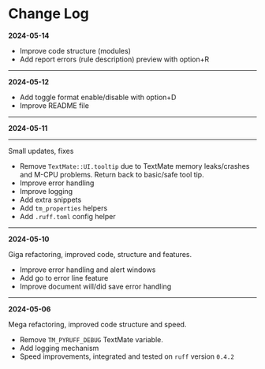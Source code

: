 # Change Log

**2024-05-14**

- Improve code structure (modules)
- Add report errors (rule description) preview with option+R

---

**2024-05-12**

- Add toggle format enable/disable with option+D
- Improve README file

---

**2024-05-11**

---

Small updates, fixes

- Remove `TextMate::UI.tooltip` due to TextMate memory leaks/crashes and M-CPU
  problems. Return back to  basic/safe tool tip.
- Improve error handling
- Improve logging
- Add extra snippets
- Add `tm_properties` helpers
- Add `.ruff.toml` config helper

---

**2024-05-10**

Giga refactoring, improved code, structure and features.

- Improve error handling and alert windows
- Add go to error line feature
- Improve document will/did save error handling

---

**2024-05-06**

Mega refactoring, improved code structure and speed.

- Remove `TM_PYRUFF_DEBUG` TextMate variable.
- Add logging mechanism
- Speed improvements, integrated and tested on `ruff` version `0.4.2`
